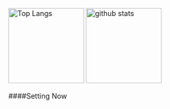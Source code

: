 <p align="left"> 
  <img alt="Top Langs" height="150px" src="https://github-readme-stats.vercel.app/api/top-langs/?username=yumakawano-gh&layout=compact&show_icons=true&theme=onedark" />
  <img alt="github stats" height="150px" src="https://github-readme-stats.vercel.app/api?username=yumakawano-gh&theme=onedark&show_icons=ture" />
</p>
####Setting Now
<!--
[![trophy](https://github-profile-trophy.vercel.app/?username=yumakawano-gh&theme=onedark&column=7
)](https://github.com/ryo-ma/github-profile-trophy)
-->
<!--
**yumakawano-gh/yumakawano-gh** is a ✨ _special_ ✨ repository because its `README.md` (this file) appears on your GitHub profile.

Here are some ideas to get you started:

- 🔭 I’m currently working on ...
- 🌱 I’m currently learning ...
- 👯 I’m looking to collaborate on ...
- 🤔 I’m looking for help with ...
- 💬 Ask me about ...
- 📫 How to reach me: ...
- 😄 Pronouns: ...
- ⚡ Fun fact: ...
-->
